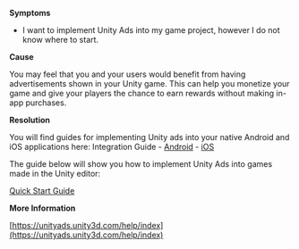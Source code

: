 

**Symptoms**


- I want to implement Unity Ads into my game project, however I do not know where to start.



**Cause**



You may feel that you and your users would benefit from having advertisements shown in your Unity game. This can help you monetize your game and give your players the chance to earn rewards without making in-app purchases.



**Resolution**



You will find guides for implementing Unity ads into your native Android and iOS applications here: Integration Guide - [Android](https://unityads.unity3d.com/help/monetization/integration-guide-android) - [iOS](https://unityads.unity3d.com/help/monetization/integration-guide-ios)



The guide below will show you how to implement Unity Ads into games made in the Unity editor:



[Quick Start Guide](https://unity3d.com/services/ads/quick-start-guide)



**More Information**



[https://unityads.unity3d.com/help/index](https://unityads.unity3d.com/help/index)





